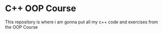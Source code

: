 # C++ OOP Course
This repository is where i am gonna put all my c++ code and exercises from the OOP Course
